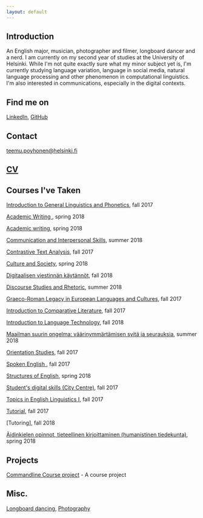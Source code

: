 ```yaml
---
layout: default
---
```


## Introduction

An English major, musician, photographer and filmer, longboard dancer and a nerd. I am currently on my second year of studies at the University of Helsinki. While I'm not quite exactly sure what my minor subject yet is, I'm currently studying language variation, language in social media, natural language processing and other phenomenon in computational linguistics. I'm also interested in communications, especially in the digital contexts. 

## Find me on

[LinkedIn](https://fi.linkedin.com/in/teemu-p%C3%B6yh%C3%B6nen-b26542157), [GitHub](https://github.com/teemursu)   

## Contact

teemu.poyhonen@helsinki.fi

## [CV](https://www.overleaf.com/read/wbgwpnbgxdrz)

## Courses I've Taken

[Introduction to General Linguistics and Phonetics](https://courses.helsinki.fi/en/kik-401/124787881), fall 2017

[Academic Writing ](https://courses.helsinki.fi/en/kok-403s/126038088), spring 2018

[Academic writing](https://courses.helsinki.fi/en/kik-en213/124858077), spring 2018

[Communication and Interpersonal Skills](https://courses.helsinki.fi/en/aykk-puvu1op/125162443), summer 2018

[Contrastive Text Analysis](https://courses.helsinki.fi/en/kik-en113/124941071), fall 2017

[Culture and Society](https://courses.helsinki.fi/en/kik-en112/125372943), spring 2018

[Digitaalisen viestinnän käytännöt](https://courses.helsinki.fi/en/aypvk-606/123707113), fall 2018

[Discourse Studies and Rhetoric](https://courses.helsinki.fi/en/kik-403/126019711), summer 2018

[Graeco-Roman Legacy in European Languages and Cultures](https://courses.helsinki.fi/en/kik-ay123/125251106), fall 2017

[Introduction to Comparative Literature](https://courses.helsinki.fi/en/ttk-yl110/126053618), fall 2017

[Introduction to Language Technology](https://courses.helsinki.fi/en/kik-405/124787882), fall 2018

[Maailman suurin ongelma: väärinymmärtämisen syitä ja seurauksia](https://courses.helsinki.fi/en/aykik-408/125298555), summer 2018

[Orientation Studies](https://courses.helsinki.fi/en/hum-001/124861181), fall 2017

[Spoken English ](https://courses.helsinki.fi/en/kik-en114/124857472), fall 2017

[Structures of English](https://courses.helsinki.fi/en/kik-en115/125373095), spring 2018

[Student's digital skills (City Centre)](https://courses.helsinki.fi/en/digi-000b/125349391), fall 2017

[Topics in English Linguistics I](https://courses.helsinki.fi/en/kik-en116/124857693), fall 2017

[Tutorial](https://courses.helsinki.fi/en/kik-en111/124856303), fall 2017

[Tutoring], fall 2018

[Äidinkielen opinnot, tieteellinen kirjoittaminen (humanistinen tiedekunta)](https://courses.helsinki.fi/en/hum-tiki/125233643), spring 2018

## Projects

[Commandline Course project](https://github.com/Teemursu/cmdline_course) - A course project

## Misc. 

[Longboard dancing](https://instagram.com/longteemu), [Photography](https://instagram.com/teemusnaps)
